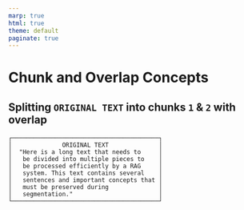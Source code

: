 ```yaml
---
marp: true
html: true
theme: default
paginate: true
---
```

<style>
.dodgerblue {
  color: dodgerblue;
}
</style>
# Chunk and Overlap Concepts
## Splitting `ORIGINAL TEXT` into chunks `1` & `2` with **overlap** 
```
┌─────────────────────────────────────────┐
│              ORIGINAL TEXT              │
│  "Here is a long text that needs to     │
│   be divided into multiple pieces to    │
│   be processed efficiently by a RAG     │
│   system. This text contains several    │
│   sentences and important concepts that │
│   must be preserved during              │
│   segmentation."                        │
└─────────────────────────────────────────┘
```

